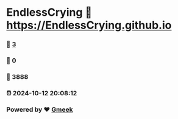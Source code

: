 # EndlessCrying :link: https://EndlessCrying.github.io 
### :page_facing_up: [3](https://EndlessCrying.github.io/tag.html) 
### :speech_balloon: 0 
### :hibiscus: 3888 
### :alarm_clock: 2024-10-12 20:08:12 
### Powered by :heart: [Gmeek](https://github.com/Meekdai/Gmeek)
